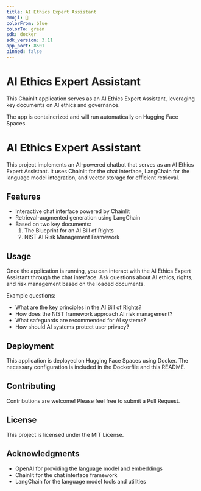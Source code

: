 ```yaml
---
title: AI Ethics Expert Assistant
emoji: 🤖
colorFrom: blue
colorTo: green
sdk: docker
sdk_version: 3.11
app_port: 8501
pinned: false
---
```


# AI Ethics Expert Assistant

This Chainlit application serves as an AI Ethics Expert Assistant, leveraging key documents on AI ethics and governance.

The app is containerized and will run automatically on Hugging Face Spaces.

# AI Ethics Expert Assistant

This project implements an AI-powered chatbot that serves as an AI Ethics Expert Assistant. It uses Chainlit for the chat interface, LangChain for the language model integration, and vector storage for efficient retrieval.

## Features

- Interactive chat interface powered by Chainlit
- Retrieval-augmented generation using LangChain
- Based on two key documents:
  1. The Blueprint for an AI Bill of Rights
  2. NIST AI Risk Management Framework

## Usage

Once the application is running, you can interact with the AI Ethics Expert Assistant through the chat interface. Ask questions about AI ethics, rights, and risk management based on the loaded documents.

Example questions:
- What are the key principles in the AI Bill of Rights?
- How does the NIST framework approach AI risk management?
- What safeguards are recommended for AI systems?
- How should AI systems protect user privacy?

## Deployment

This application is deployed on Hugging Face Spaces using Docker. The necessary configuration is included in the Dockerfile and this README.

## Contributing

Contributions are welcome! Please feel free to submit a Pull Request.

## License

This project is licensed under the MIT License.

## Acknowledgments

- OpenAI for providing the language model and embeddings
- Chainlit for the chat interface framework
- LangChain for the language model tools and utilities
